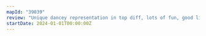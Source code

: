```yaml
---
mapId: "39039"
review: "Unique dancey representation in top diff, lots of fun, good lights, full spread and consistent ideas carried out to downmaps."
startDate: 2024-01-01T00:00:00Z
---
```


